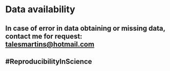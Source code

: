 # Data availability

## In case of error in data obtaining or missing data, contact me for request: talesmartins@hotmail.com

## #ReproducibilityInScience



